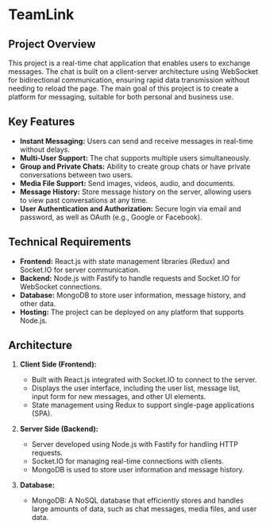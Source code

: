 # TeamLink
## Project Overview

This project is a real-time chat application that enables users to exchange messages. The chat is built on a client-server architecture using WebSocket for bidirectional communication, ensuring rapid data transmission without needing to reload the page.
The main goal of this project is to create a platform for messaging, suitable for both personal and business use.

## Key Features

- **Instant Messaging:** Users can send and receive messages in real-time without delays.
- **Multi-User Support:** The chat supports multiple users simultaneously.
- **Group and Private Chats:** Ability to create group chats or have private conversations between two users.
- **Media File Support:** Send images, videos, audio, and documents.
- **Message History:** Store message history on the server, allowing users to view past conversations at any time.
- **User Authentication and Authorization:** Secure login via email and password, as well as OAuth (e.g., Google or Facebook).

## Technical Requirements

- **Frontend:** React.js with state management libraries (Redux) and Socket.IO for server communication.
- **Backend:** Node.js with Fastify to handle requests and Socket.IO for WebSocket connections.
- **Database:** MongoDB to store user information, message history, and other data.
- **Hosting:** The project can be deployed on any platform that supports Node.js.

## Architecture

1. **Client Side (Frontend):**
   - Built with React.js integrated with Socket.IO to connect to the server.
   - Displays the user interface, including the user list, message list, input form for new messages, and other UI elements.
   - State management using Redux to support single-page applications (SPA).

2. **Server Side (Backend):**
   - Server developed using Node.js with Fastify for handling HTTP requests.
   - Socket.IO for managing real-time connections with clients.
   - MongoDB is used to store user information and message history.

3. **Database:**
   - MongoDB: A NoSQL database that efficiently stores and handles large amounts of data, such as chat messages, media files, and user data.
